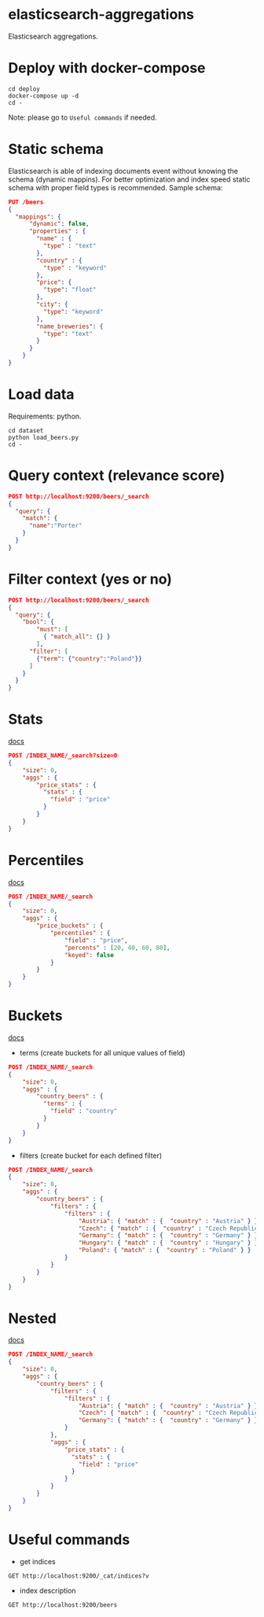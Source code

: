 # elasticsearch-aggregations
Elasticsearch aggregations.

# Deploy with docker-compose
```
cd deploy
docker-compose up -d
cd -
```

Note: please go to `Useful commands` if needed.

# Static schema

Elasticsearch is able of indexing documents event without knowing the schema (dynamic mappins).
For better optimization and index speed static schema with proper field types is recommended.
Sample schema:
```json
PUT /beers
{
  "mappings": {
	  "dynamic": false,
	  "properties" : {
	    "name" : {
	      "type" : "text"
	    },
	    "country" : {
	      "type" : "keyword"
	    },
	    "price": {
	      "type": "float"
	    },
	    "city": {
	      "type": "keyword"
	    },
	    "name_breweries": {
	      "type": "text"
	    }
	  }
	}
}
```

# Load data
Requirements: python.
```
cd dataset
python load_beers.py
cd -
```

# Query context (relevance score)
```json
POST http://localhost:9200/beers/_search
{
  "query": {
    "match": {
      "name":"Porter"
    }
  }
}
```

# Filter context (yes or no)
```json
POST http://localhost:9200/beers/_search
{
  "query": {
    "bool": {
        "must": [
          { "match_all": {} }
        ],
      "filter": [
        {"term": {"country":"Poland"}}
      ]
    }
  }
}
```

# Stats
[docs](https://www.elastic.co/guide/en/elasticsearch/reference/current/search-aggregations-metrics-stats-aggregation.html)
```json
POST /INDEX_NAME/_search?size=0
{
    "size": 0,
    "aggs" : {
        "price_stats" : { 
          "stats" : { 
            "field" : "price" 
          } 
        }
    }
}
```

# Percentiles
[docs](https://www.elastic.co/guide/en/elasticsearch/reference/current/search-aggregations-metrics-percentile-aggregation.html)
```json
POST /INDEX_NAME/_search
{
    "size": 0,
    "aggs" : {
        "price_buckets" : {
            "percentiles" : {
                "field" : "price",
                "percents" : [20, 40, 60, 80],
                "keyed": false
            }
        }
    }
}
```

# Buckets
[docs](https://www.elastic.co/guide/en/elasticsearch/reference/current/search-aggregations-bucket.html)

- terms (create buckets for all unique values of field)
```json
POST /INDEX_NAME/_search
{
    "size": 0,
    "aggs" : {
        "country_beers" : { 
          "terms" : { 
            "field" : "country" 
          } 
        }
    }
}
```

- filters (create bucket for each defined filter)
```json
POST /INDEX_NAME/_search
{
    "size": 0,
    "aggs" : {
        "country_beers" : {
        	"filters" : {
        		"filters" : {
        			"Austria": { "match" : {  "country" : "Austria" } },
        			"Czech": { "match" : {  "country" : "Czech Republic" } },
        			"Germany": { "match" : {  "country" : "Germany" } },
        			"Hungary": { "match" : {  "country" : "Hungary" } },
	        		"Poland": { "match" : {  "country" : "Poland" } }
        		}
        	}	
        }
    }
}
```

# Nested
[docs](https://www.elastic.co/guide/en/elasticsearch/reference/current/search-aggregations-bucket-nested-aggregation.html)

```json
POST /INDEX_NAME/_search
{
    "size": 0,
    "aggs" : {
        "country_beers" : {
        	"filters" : {
        		"filters" : {
        			"Austria": { "match" : {  "country" : "Austria" } },
        			"Czech": { "match" : {  "country" : "Czech Republic" } },
        			"Germany": { "match" : {  "country" : "Germany" } }
        		}
        	},
        	"aggs" : {
        		"price_stats" : { 
		          "stats" : { 
		            "field" : "price" 
		          }
		        }
        	}
        }
    }
}
```

# Useful commands

- get indices
```
GET http://localhost:9200/_cat/indices?v
```
- index description
```
GET http://localhost:9200/beers
```

